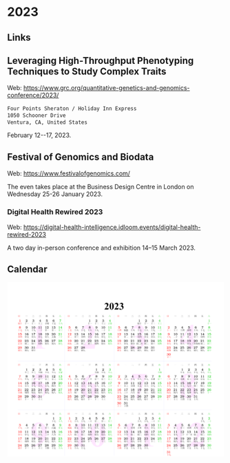 # 2023

## Links

## Leveraging High-Throughput Phenotyping Techniques to Study Complex Traits

Web: <https://www.grc.org/quantitative-genetics-and-genomics-conference/2023/>

```
Four Points Sheraton / Holiday Inn Express
1050 Schooner Drive
Ventura, CA, United States
```

February 12--17, 2023.

## Festival of Genomics and Biodata

Web: <https://www.festivalofgenomics.com/>

The even takes place at the Business Design Centre in London on Wednesday 25-26 January 2023.

### Digital Health Rewired 2023

Web: <https://digital-health-intelligence.idloom.events/digital-health-rewired-2023>

A two day in-person conference and exhibition 14–15 March 2023.

## Calendar

![Calendar](2023.png)
